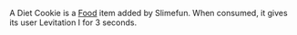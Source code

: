 A Diet Cookie is a [Food](https://github.com/TheBusyBiscuit/Slimefun4/wiki/Food) item added by Slimefun. When consumed, it gives its user Levitation I for 3 seconds.

